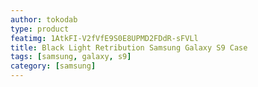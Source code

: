 ```yaml
---
author: tokodab
type: product
featimg: 1AtkFI-V2fVfE9S0E8UPMD2FDdR-sFVLl
title: Black Light Retribution Samsung Galaxy S9 Case
tags: [samsung, galaxy, s9]
category: [samsung]
---
```

